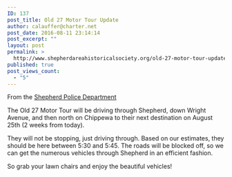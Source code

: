 ```yaml
---
ID: 137
post_title: Old 27 Motor Tour Update
author: calauffer@charter.net
post_date: 2016-08-11 23:14:14
post_excerpt: ""
layout: post
permalink: >
  http://www.shepherdareahistoricalsociety.org/old-27-motor-tour-update/
published: true
post_views_count:
  - "5"
---
```

<p class="c0 c6">From the <a class="c10" href="https://www.google.com/url?q=https://www.facebook.com/Shepherd-Police-Department-205632619455314/?fref%3Dnf&amp;sa=D&amp;ust=1470959524602000&amp;usg=AFQjCNGRc5k2nIS5gv_WYDR0EPQk4XWkCg">Shepherd Police Department</a></p>

The Old 27 Motor Tour will be driving through Shepherd, down Wright Avenue, and then north on Chippewa to their next destination on August 25th (2 weeks from today).

They will not be stopping, just driving through. Based on our estimates, they should be here between 5:30 and 5:45. The roads will be blocked off, so we can get the numerous vehicles through Shepherd in an efficient fashion.

So grab your lawn chairs and enjoy the beautiful vehicles!